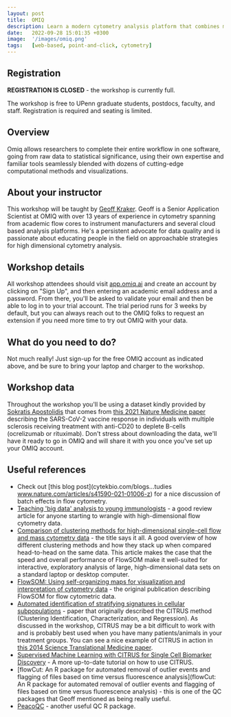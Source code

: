 ```yaml
---
layout: post
title:  OMIQ
description: Learn a modern cytometry analysis platform that combines machine learning and analytical pipelines with classical manual analysis.
date:   2022-09-28 15:01:35 +0300
image:  '/images/omiq.png'
tags:   [web-based, point-and-click, cytometry]
---
```


## Registration

**REGISTRATION IS CLOSED** - the workshop is currently full.

The workshop is free to UPenn graduate students, postdocs, faculty, and staff.  Registration is required and seating is limited.

## Overview

Omiq allows researchers to complete their entire workflow in one software, going from raw data to statistical significance, using their own expertise and familiar tools seamlessly blended with dozens of cutting-edge computational methods and visualizations.

## About your instructor

This workshop will be taught by [Geoff Kraker](https://www.linkedin.com/in/geoff-kraker-6018b830). Geoff is a Senior Application Scientist at OMIQ with over 13 years of experience in cytometry spanning from academic flow cores to instrument manufacturers and several cloud based analysis platforms. He's a persistent advocate for data quality and is passionate about educating people in the field on approachable strategies for high dimensional cytometry analysis.

## Workshop details

All workshop attendees should visit [app.omiq.ai](app.omiq.a) and create an account by clicking on "Sign Up", and then entering an academic email address and a password. From there, you'll be asked to validate your email and then be able to log in to your trial account. The trial period runs for 3 weeks by default, but you can always reach out to the OMIQ folks to request an extension if you need more time to try out OMIQ with your data.

## What do you need to do?

Not much really!  Just sign-up for the free OMIQ account as indicated above, and be sure to bring your laptop and charger to the workshop.

## Workshop data

Throughout the workshop you'll be using a dataset kindly provided by [Sokratis Apostolidis](https://scholar.google.com/citations?user=omj4tIQAAAAJ) that comes from [this 2021 Nature Medicine paper](www.nature.com/articles/s41591-021-01507-2) describing the SARS-CoV-2 vaccine response in individuals with multiple sclerosis receiving treatment with anti-CD20 to deplete B-cells (ocrelizumab or rituximab).  Don't stress about downloading the data, we'll have it ready to go in OMIQ and will share it with you once you've set up your OMIQ account.

## Useful references

* Check out [this blog post](cytekbio.com/blogs...tudies
www.nature.com/articles/s41590-021-01006-z) for a nice discussion of batch effects in flow cytometry.
* [Teaching 'big data' analysis to young immunologists](https://doi.org/10.1038/ni.3250) - a good review article for anyone starting to wrangle with high-dimensional flow cytometry data.
* [Comparison of clustering methods for high-dimensional single-cell flow and mass cytometry data](https://doi.org/10.1002/cyto.a.23030) - the title says it all.  A good overview of how different clustering methods and how they stack up when compared head-to-head on the same data.  This article makes the case that the speed and overall performance of FlowSOM make it well-suited for interactive, exploratory analysis of large, high-dimensional data sets on a standard laptop or desktop computer.
* [FlowSOM: Using self-organizing maps for visualization and interpretation of cytometry data](https://doi.org/10.1002/cyto.a.22625) - the original publication describing FlowSOM for flow cytometric data.
* [Automated identification of stratifying signatures in cellular subpopulations](https://doi.org/10.1073/pnas.1408792111) - paper that originally described the CITRUS method (Clustering Identification, Characterization, and Regression).  As discussed in the workshop, CITRUS may be a bit difficult to work with and is probably best used when you have many patients/animals in your treatment groups.  You can see a nice example of CITRUS in action in [this 2014 Science Translational Medicine paper](https://www.science.org/doi/10.1126/scitranslmed.3009701).
* [Supervised Machine Learning with CITRUS for Single Cell Biomarker Discovery](https://doi.org/10.1007/978-1-4939-9454-0_20) - A more up-to-date tutorial on how to use CITRUS.
* [flowCut: An R package for automated removal of outlier events and flagging of files based on time versus fluorescence analysis](flowCut: An R package for automated removal of outlier events and flagging of files based on time versus fluorescence analysis) - this is one of the QC packages that Geoff mentioned as being really useful.
* [PeacoQC](https://bioconductor.org/packages/release/bioc/html/PeacoQC.html) - another useful QC R package.
